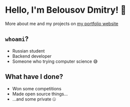 # Hello, I'm Belousov Dmitry! 👋

More about me and my projects on [my portfolio website](http://beldmian.ru)

## `whoami`?

- Russian student
- Backend developer
- Someone who trying computer science 😅

## What have I done?

- Won some competitions
- Made open source things...
- ...and some private 🤐
